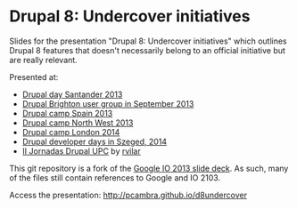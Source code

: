 <h1>Drupal 8: Undercover initiatives</h1>

Slides for the presentation "Drupal 8: Undercover initiatives" which outlines Drupal 8 features that doesn't necessarily belong to an official initiative but are really relevant.

Presented at:
* [Drupal day Santander 2013](http://2013.drupalday.es)
* [Drupal Brighton user group in September 2013](https://groups.drupal.org/node/315543)
* [Drupal camp Spain 2013](http://2013.drupalcamp.es/drupal-8-undercover-initiatives)
* [Drupal camp North West 2013](http://camp2013.nwdrupal.org.uk/talk/drupal-8-undercover-initiatives)
* [Drupal camp London 2014](http://2014.drupalcamplondon.co.uk/drupalcamp-london-2014/session/drupal-8-undercover-initiatives)
* [Drupal developer days in Szeged, 2014](http://szeged2014.drupaldays.org/program/sessions/drupal-8-undercover-initiatives)
* [II Jornadas Drupal UPC](http://drupal.upc.edu/II-jornada-drupalUPC/II-jornada-drupalUPC) by [rvilar](https://github.com/rvilar)

This git repository is a fork of the [Google IO 2013 slide deck](https://code.google.com/p/io-2013-slides).
As such, many of the files still contain references to Google and IO 2103.

Access the presentation: http://pcambra.github.io/d8undercover
